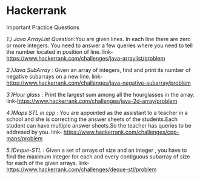 # Hackerrank
Important Practice Questions 

*1.) Java ArrayList Question*:You are given lines. In each line there are zero or more integers. You need to answer a few queries where you need to tell the number located in position of line. link- https://www.hackerrank.com/challenges/java-arraylist/problem

*2.)Java SubArray* : Given an array of integers, find and print its number of negative subarrays on a new line. link-https://www.hackerrank.com/challenges/java-negative-subarray/problem
    
*3.)Hour glass* : Print the largest sum among all the hourglasses in the array. link-https://www.hackerrank.com/challenges/java-2d-array/problem

*4.)Maps STL in cpp* : You are appointed as the assistant to a teacher in a school and she is correcting the answer sheets of the students.Each student can have multiple answer sheets.So the teacher has queries to be addresed by you. link- https://www.hackerrank.com/challenges/cpp-maps/problem

*5.)Deque-STL* : Given a set of arrays of size and an integer , you have to find the maximum integer for each and every contiguous subarray of size for each of the given arrays. link-https://www.hackerrank.com/challenges/deque-stl/problem
